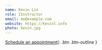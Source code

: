 ```yaml
---
name: Kevin Lin
role: IInstructor
email: me@example.com
website: https://kevinl.info
photo: kevin.jpg
---
```


[Schedule an appointment](#){: .btn .btn-outline }
